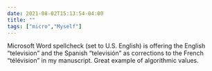 ```yaml
---
date: 2021-08-02T15:13:54-04:00
title: ""
tags: ["micro","Myself"]
---
```

Microsoft Word spellcheck (set to U.S. English) is offering the English “television” and the Spanish “televisión” as corrections to the French “télévision” in my manuscript. Great example of algorithmic values.
